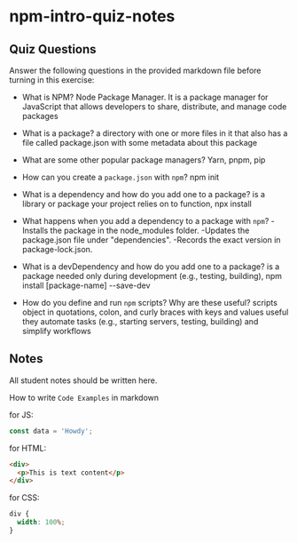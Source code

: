 # npm-intro-quiz-notes

## Quiz Questions

Answer the following questions in the provided markdown file before turning in this exercise:

- What is NPM?
  Node Package Manager. It is a package manager for JavaScript that allows developers to share, distribute, and manage code packages

- What is a package?
  a directory with one or more files in it that also has a file called package.json with some metadata about this package

- What are some other popular package managers?
  Yarn, pnpm, pip

- How can you create a `package.json` with `npm`?
  npm init

- What is a dependency and how do you add one to a package?
  is a library or package your project relies on to function, npx install

- What happens when you add a dependency to a package with `npm`?
  -Installs the package in the node_modules folder.
  -Updates the package.json file under "dependencies".
  -Records the exact version in package-lock.json.

- What is a devDependency and how do you add one to a package?
  is a package needed only during development (e.g., testing, building), npm install [package-name] --save-dev

- How do you define and run `npm` scripts? Why are these useful?
  scripts object in quotations, colon, and curly braces with keys and values
  useful they automate tasks (e.g., starting servers, testing, building) and simplify workflows

## Notes

All student notes should be written here.

How to write `Code Examples` in markdown

for JS:

```javascript
const data = 'Howdy';
```

for HTML:

```html
<div>
  <p>This is text content</p>
</div>
```

for CSS:

```css
div {
  width: 100%;
}
```
